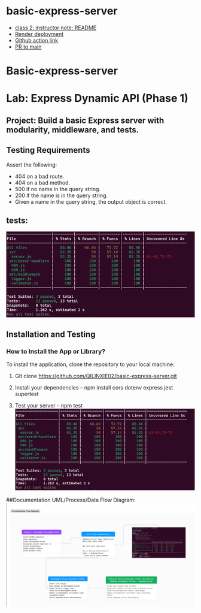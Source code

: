 # basic-express-server

- [class 2: instructor note: README](https://github.com/codefellows/seattle-javascript-401d58/blob/main/class-02/README.md)
- [Render deployment](https://basic-express-server-35p7.onrender.com/)
- [Github action link](https://github.com/QILINXIE02/basic-express-server/actions)
- [PR to main](https://github.com/QILINXIE02/basic-express-server/pull/1)

# Basic-express-server
# Lab: Express Dynamic API (Phase 1)
## Project: Build a basic Express server with modularity, middleware, and tests.


## Testing Requirements
Assert the following:
- 404 on a bad route.
- 404 on a bad method.
- 500 if no name in the query string.
- 200 if the name is in the query string.
- Given a name in the query string, the output object is correct.

## tests:
![alt text](image-1.png)

## Installation and Testing

### How to Install the App or Library?

To install the application, clone the repository to your local machine:

1. Git clone [<https://github.com/QILINXIE02/basic-express-server.git>](https://github.com/QILINXIE02/basic-express-server.git)

2. Install your dependencies – npm install cors dotenv express jest supertest

3. Test your server – npm test
![alt text](image-1.png)

##Documentation
UML/Process/Data Flow Diagram:
![alt text](image.png)
